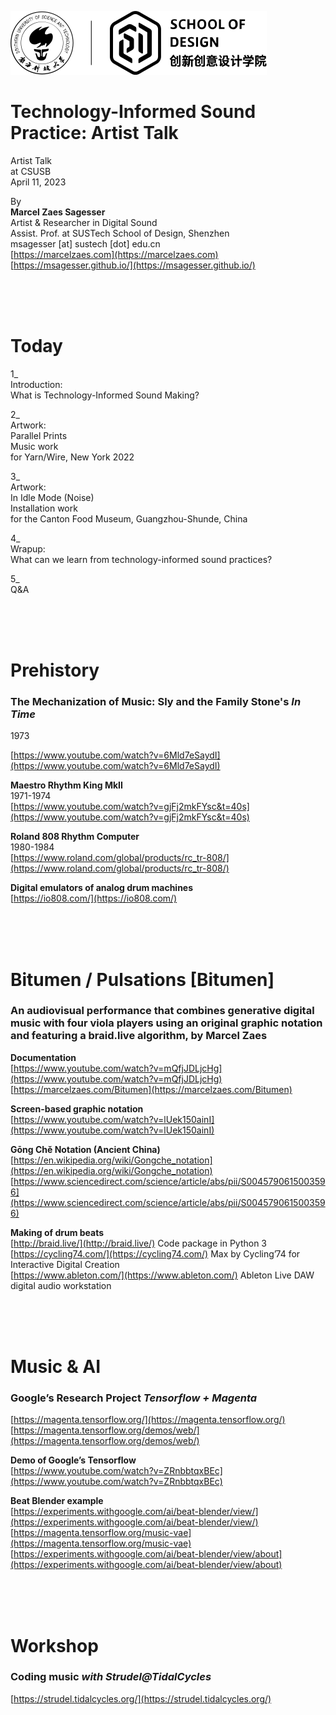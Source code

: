 ![logo](../logo.svg)

# Technology-Informed Sound Practice: Artist Talk

Artist Talk   
at CSUSB    
April 11, 2023  
  
By\
**Marcel Zaes Sagesser**\
Artist & Researcher in Digital Sound  
Assist. Prof. at SUSTech School of Design, Shenzhen  
msagesser [at] sustech [dot] edu.cn  
[https://marcelzaes.com](https://marcelzaes.com)  
[https://msagesser.github.io/](https://msagesser.github.io/)  

<br><br><br>
# Today

1_  
Introduction:  
What is Technology-Informed Sound Making?   
  
2_   
Artwork:  
Parallel Prints  
Music work    
for Yarn/Wire, New York 2022  
  
3_  
Artwork:  
In Idle Mode (Noise)  
Installation work  
for the Canton Food Museum, Guangzhou-Shunde, China
  
4_  
Wrapup:   
What can we learn from technology-informed sound practices?  


5_  
Q&A   
  
  
  




<br><br><br>
# Prehistory
### The Mechanization of Music: Sly and the Family Stone's *In Time*
1973

[https://www.youtube.com/watch?v=6Mld7eSaydI](https://www.youtube.com/watch?v=6Mld7eSaydI)  


**Maestro Rhythm King MkII**  
1971-1974  
[https://www.youtube.com/watch?v=gjFj2mkFYsc&t=40s](https://www.youtube.com/watch?v=gjFj2mkFYsc&t=40s)   

**Roland 808 Rhythm Computer**  
1980-1984  
[https://www.roland.com/global/products/rc_tr-808/](https://www.roland.com/global/products/rc_tr-808/)    
  
**Digital emulators of analog drum machines**  
[https://io808.com/](https://io808.com/)    



<br><br><br>
# Bitumen / Pulsations [Bitumen]
### An audiovisual performance that combines generative digital music with four viola players using an original graphic notation and featuring a braid.live algorithm, by Marcel Zaes  

  
**Documentation**  
[https://www.youtube.com/watch?v=mQfjJDLjcHg](https://www.youtube.com/watch?v=mQfjJDLjcHg)    
[https://marcelzaes.com/Bitumen](https://marcelzaes.com/Bitumen)  
  
**Screen-based graphic notation**  
[https://www.youtube.com/watch?v=lUek150ainI](https://www.youtube.com/watch?v=lUek150ainI)  

**Gōng Chě Notation (Ancient China)**  
[https://en.wikipedia.org/wiki/Gongche_notation](https://en.wikipedia.org/wiki/Gongche_notation)  
[https://www.sciencedirect.com/science/article/abs/pii/S0045790615003596](https://www.sciencedirect.com/science/article/abs/pii/S0045790615003596)  

**Making of drum beats**  
[http://braid.live/](http://braid.live/) Code package in Python 3  
[https://cycling74.com/](https://cycling74.com/) Max by Cycling’74 for Interactive Digital Creation  
[https://www.ableton.com/](https://www.ableton.com/) Ableton Live DAW digital audio workstation  


  
<br><br><br>
# Music & AI
### Google’s Research Project *Tensorflow + Magenta*  

  
[https://magenta.tensorflow.org/](https://magenta.tensorflow.org/)   
[https://magenta.tensorflow.org/demos/web/](https://magenta.tensorflow.org/demos/web/)    

**Demo of Google’s Tensorflow**  
[https://www.youtube.com/watch?v=ZRnbbtqxBEc](https://www.youtube.com/watch?v=ZRnbbtqxBEc)  
  
**Beat Blender example**  
[https://experiments.withgoogle.com/ai/beat-blender/view/](https://experiments.withgoogle.com/ai/beat-blender/view/)  
[https://magenta.tensorflow.org/music-vae](https://magenta.tensorflow.org/music-vae)  
[https://experiments.withgoogle.com/ai/beat-blender/view/about](https://experiments.withgoogle.com/ai/beat-blender/view/about)  


  


<br><br><br>
# Workshop
### Coding music *with Strudel@TidalCycles*  
  
[https://strudel.tidalcycles.org/](https://strudel.tidalcycles.org/)    



